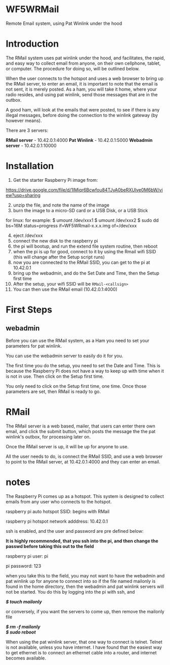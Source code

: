 # WF5WRMail
Remote Email system, using Pat Winlink under the hood

# Introduction

The RMail system uses pat winlink under the hood, and facilitates, the rapid, and easy way to collect email from anyone, on their own cellphone, tablet, or computer. The procedure for doing so, will be outlined below.

When the user connects to the hotspot and uses a web browser to bring up the RMail server, to enter an email, it is important to note that the email is not sent, it is merely posted. As a ham, you will take it home, where your radio resides, and using pat winlink, send those messages that are in the outbox.

A good ham,  will look at the emails that were posted, to see if there is any illegal messages, before doing the connection to the winlink gateway (by however means).

There are 3 servers:

**RMail server**  - 10.42.0.1:4000 
**Pat Winlink** - 10.42.0.1:5000 
**Webadmin server** - 10.42.0.1:10000 

# Installation

1. Get the starter Raspberry Pi image from:
   
https://drive.google.com/file/d/1lMiqr6Bcwfou84TJyA0beRXUlve0M6bW/view?usp=sharing

2. unzip the file, and note the name of the image
3. burn the image to a micro-SD card or a USB Disk, or a USB Stick

for linux: for example:
$ umount /dev/xxx1
$ umount /dev/xxx2
$ sudo dd bs=16M status=progress if=WF5WRmail-x.x.x.img of=/dev/xxx

4. eject /dev/xxx
5. connect the new disk to the raspberry pi
6.  the pi will bootup, and run the extend file system routine, then reboot
7. when the pi is up for good, connect to it by using the Rmail wifi SSID (this will change after the Setup script runs)
8. now you are connected to the RMail SSID, you can get to the pi at 10.42.0.1
9. bring up the webadmin, and do the Set Date and Time, then the Setup first time
10. After the setup, your wifi SSID will be    ```RMail-<callsign>```
11. You can then use the RMail email (10.42.0.1:4000)

# First Steps

## webadmin

Before you can use the RMail system, as a Ham you need to set your parameters for pat winlink.

You can use the webadmin server to easily do it for you. 

The first time you do the setup, you need to set the Date and Time. This is because the Raspberry Pi does not have a way to keep up with time when it is not in use. Then click on the Setup first time.

You only need to click on the Setup first time, one time. Once those parameters are set, then RMail is ready to go.

# RMail

The RMail server is a web based,  mailer, that users can enter there own email, and 
click the submit button, which posts the message the the pat winlink's outbox, for processing later on.

Once the RMail server is up, it will be up for anyone to use.

All the user needs to do, is connect the RMail SSID, and use a web browser to point to the RMail server, at 10.42.0.1:4000 and they can enter an email.

# notes

The Raspberry Pi comes up as a hotspot. This system is designed to collect emails from any user who connects to the hotspot.

raspberry pi auto hotspot SSID: begins with RMail

raspberry pi hotspot network adddress: 10.42.0.1

ssh is enabled, and the user and password are pre defined below: 

**It is highly recommended, that you ssh into the pi, and then change the passwd before taking this out to the field**

raspberry pi user: pi

pi password: 123

when you take this to the field, you may not want to have the webadmin and pat winlink up for anyone to connect into so if the file named mailonly is found in the home directory, then the webadmin and pat winlink servers will not be started. You do this by logging into the pi with ssh, and  

***$ touch mailonly***

or conversely, if you want the servers to come up, then remove the mailonly file

***$ rm -f mailonly***  
***$ sudo reboot***

When using the pat winlink server, that one way to connect is telnet. Telnet is not available, unless you have internet. I have found that the easiest way to get ethernet is to connect an ethernet cable into a router, and internet becomes available.
